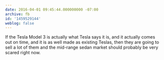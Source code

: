 ```yaml
---
date: 2016-04-01 09:45:44.000000000 -07:00
archive: fb
id: '1459529144'
weblog: false
---
```


If the Tesla Model 3 is actually what Tesla says it is, and it actually comes out on time, and it is as well made as existing Teslas, then they are going to sell a lot of them and the mid-range sedan market should probably be very scared right now.
